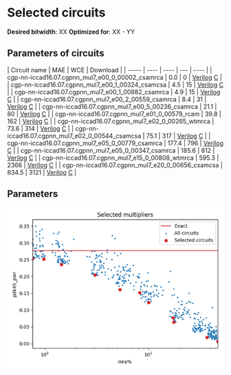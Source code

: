 
Selected circuits
===================
**Desired bitwidth**: XX
**Optimized for**: XX - YY


Parameters of circuits
----------------------------

| Circuit name | MAE | WCE | Download |
| ----- |  ---- | ---- | --- | ---- | 
| cgp-nn-iccad16.07.cgpnn_mul7_e00_0_00002_csamrca | 0.0 | 0 |  [Verilog](cgp-nn-iccad16.07.cgpnn_mul7_e00_0_00002_csamrca.v) [C](cgp-nn-iccad16.07.cgpnn_mul7_e00_0_00002_csamrca.c) |
| cgp-nn-iccad16.07.cgpnn_mul7_e00_1_00324_csamcsa | 4.5 | 15 |  [Verilog](cgp-nn-iccad16.07.cgpnn_mul7_e00_1_00324_csamcsa.v) [C](cgp-nn-iccad16.07.cgpnn_mul7_e00_1_00324_csamcsa.c) |
| cgp-nn-iccad16.07.cgpnn_mul7_e00_1_00882_csamrca | 4.9 | 15 |  [Verilog](cgp-nn-iccad16.07.cgpnn_mul7_e00_1_00882_csamrca.v) [C](cgp-nn-iccad16.07.cgpnn_mul7_e00_1_00882_csamrca.c) |
| cgp-nn-iccad16.07.cgpnn_mul7_e00_2_00559_csamrca | 8.4 | 31 |  [Verilog](cgp-nn-iccad16.07.cgpnn_mul7_e00_2_00559_csamrca.v) [C](cgp-nn-iccad16.07.cgpnn_mul7_e00_2_00559_csamrca.c) |
| cgp-nn-iccad16.07.cgpnn_mul7_e00_5_00236_csamrca | 21.1 | 80 |  [Verilog](cgp-nn-iccad16.07.cgpnn_mul7_e00_5_00236_csamrca.v) [C](cgp-nn-iccad16.07.cgpnn_mul7_e00_5_00236_csamrca.c) |
| cgp-nn-iccad16.07.cgpnn_mul7_e01_0_00579_rcam | 39.8 | 162 |  [Verilog](cgp-nn-iccad16.07.cgpnn_mul7_e01_0_00579_rcam.v) [C](cgp-nn-iccad16.07.cgpnn_mul7_e01_0_00579_rcam.c) |
| cgp-nn-iccad16.07.cgpnn_mul7_e02_0_00265_wtmrca | 73.6 | 314 |  [Verilog](cgp-nn-iccad16.07.cgpnn_mul7_e02_0_00265_wtmrca.v) [C](cgp-nn-iccad16.07.cgpnn_mul7_e02_0_00265_wtmrca.c) |
| cgp-nn-iccad16.07.cgpnn_mul7_e02_0_00544_csamcsa | 75.1 | 317 |  [Verilog](cgp-nn-iccad16.07.cgpnn_mul7_e02_0_00544_csamcsa.v) [C](cgp-nn-iccad16.07.cgpnn_mul7_e02_0_00544_csamcsa.c) |
| cgp-nn-iccad16.07.cgpnn_mul7_e05_0_00779_csamrca | 177.4 | 796 |  [Verilog](cgp-nn-iccad16.07.cgpnn_mul7_e05_0_00779_csamrca.v) [C](cgp-nn-iccad16.07.cgpnn_mul7_e05_0_00779_csamrca.c) |
| cgp-nn-iccad16.07.cgpnn_mul7_e05_0_00347_csamrca | 185.6 | 812 |  [Verilog](cgp-nn-iccad16.07.cgpnn_mul7_e05_0_00347_csamrca.v) [C](cgp-nn-iccad16.07.cgpnn_mul7_e05_0_00347_csamrca.c) |
| cgp-nn-iccad16.07.cgpnn_mul7_e15_0_00808_wtmrca | 595.3 | 2366 |  [Verilog](cgp-nn-iccad16.07.cgpnn_mul7_e15_0_00808_wtmrca.v) [C](cgp-nn-iccad16.07.cgpnn_mul7_e15_0_00808_wtmrca.c) |
| cgp-nn-iccad16.07.cgpnn_mul7_e20_0_00656_csamcsa | 834.5 | 3121 |  [Verilog](cgp-nn-iccad16.07.cgpnn_mul7_e20_0_00656_csamcsa.v) [C](cgp-nn-iccad16.07.cgpnn_mul7_e20_0_00656_csamcsa.c) |

Parameters
--------------
![Parameters figure](fig.png)
         